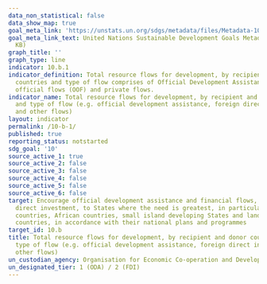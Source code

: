 ```yaml
---
data_non_statistical: false
data_show_map: true
goal_meta_link: 'https://unstats.un.org/sdgs/metadata/files/Metadata-10-0B-01.pdf '
goal_meta_link_text: United Nations Sustainable Development Goals Metadata (PDF 202
  KB)
graph_title: ''
graph_type: line
indicator: 10.b.1
indicator_definition: Total resource flows for development, by recipient and donor
  countries and type of flow comprises of Official Development Assistance (ODA), other
  official flows (OOF) and private flows.
indicator_name: Total resource flows for development, by recipient and donor countries
  and type of flow (e.g. official development assistance, foreign direct investment
  and other flows)
layout: indicator
permalink: /10-b-1/
published: true
reporting_status: notstarted
sdg_goal: '10'
source_active_1: true
source_active_2: false
source_active_3: false
source_active_4: false
source_active_5: false
source_active_6: false
target: Encourage official development assistance and financial flows, including foreign
  direct investment, to States where the need is greatest, in particular least developed
  countries, African countries, small island developing States and landlocked developing
  countries, in accordance with their national plans and programmes
target_id: 10.b
title: Total resource flows for development, by recipient and donor countries and
  type of flow (e.g. official development assistance, foreign direct investment and
  other flows)
un_custodian_agency: Organisation for Economic Co-operation and Development (OECD)
un_designated_tier: 1 (ODA) / 2 (FDI)
---
```

